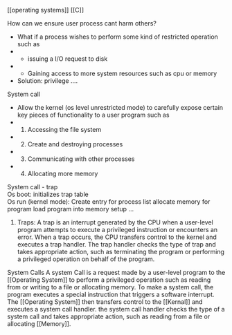 [[operating systems]] [[C]]

How can we ensure user process cant harm others?
- What if a process wishes to perform some kind of restricted operation such as
- - issuing a I/O request to disk
- - Gaining access to more system resources such as cpu or memory
- Solution: privilege ….

System call

- Allow the kernel (os level unrestricted mode) to carefully expose certain key pieces of functionality to a user program such as
- 1. Accessing the file system
- 2. Create and destroying processes
- 3. Communicating with other processes
- 4. Allocating more memory

System call - trap  
Os boot: initializes trap table  
Os run (kernel mode): Create entry for process list allocate memory for program load program into memory setup …

1. Traps: A trap is an interrupt generated by the CPU when a user-level program attempts to execute a privileged instruction or encounters an error. When a trap occurs, the CPU transfers control to the kernel and executes a trap handler. The trap handler checks the type of trap and takes appropriate action, such as terminating the program or performing a privileged operation on behalf of the program.

System Calls
A system Call is a request made by a user-level program to the [[Operating System]] to perform a privileged operation such as reading from or writing to a file or allocating memory. To make a system call, the program executes a special instruction that triggers a software interrupt. The [[Operating System]] then transfers control to the [[Kernal]] and executes a system call handler. the system call handler checks the type of a system call and takes appropriate action, such as reading from a file or allocating [[Memory]].
